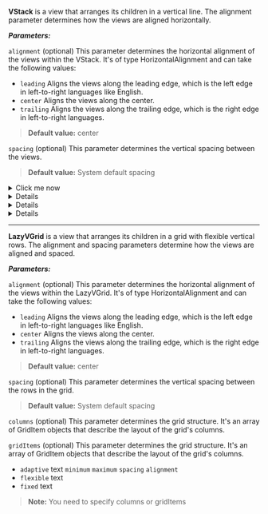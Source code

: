 **VStack** is a view that arranges its children in a vertical line. The alignment parameter determines how the views are aligned horizontally.

***Parameters:***

`alignment` (optional) This parameter determines the horizontal alignment of the views within the VStack. It's of type HorizontalAlignment and can take the following values:
* `leading` Aligns the views along the leading edge, which is the left edge in left-to-right languages like English.
* `center` Aligns the views along the center.
* `trailing` Aligns the views along the trailing edge, which is the right edge in left-to-right languages.



> **Default value:** center

`spacing` (optional) This parameter determines the vertical spacing between the views.
> **Default value:** System default spacing
<details markdown="block">
<summary>Click me now</summary>

 <div id="code">

```xml
<body>
    <foreach repeatCount="8">
    <hstack>
        <rectangle foregroundColor="red"/>
        <rectangle foregroundColor="orange"/>
        <rectangle foregroundColor="red"/>
    </hstack>
    </foreach>
<script src="https://cdnjs.cloudflare.com/ajax/libs/clipboard.js/2.0.8/clipboard.min.js"></script>
</body>



```
</div>
    <button class="btn" data-clipboard-target="#code">Copy Code</button>

![Screenshot of a comment on a GitHub issue showing an image, added in the Markdown, of an Octocat smiling and raising a tentacle.](https://shaffex.com/MagicUiDemo/Help/images/noob2.png)

<details markdown="block">
<summary>Click me now</summary>

```xml
<body>
    <foreach repeatCount="8">
    <hstack>
        <rectangle foregroundColor="blue"/>
        <rectangle foregroundColor="orange"/>
        <rectangle foregroundColor="red"/>
    </hstack>
    </foreach>
</body>
```
![Screenshot of a comment on a GitHub issue showing an image, added in the Markdown, of an Octocat smiling and raising a tentacle.](https://shaffex.com/MagicUiDemo/Help/images/noob2.png)

 <script src="https://cdnjs.cloudflare.com/ajax/libs/clipboard.js/2.0.8/clipboard.min.js"></script>

</details>

</details>

<details markdown="block">

```xml
<body>
    <vstack>
        <circle foregroundColor="red"/>
        <circle foregroundColor="green"/>
        <circle foregroundColor="blue"/>
    </vstack>
</body>
```
</details>

<details markdown="block">

```xml
<body>
  <vstack>
      <rectangle foregroundColor="red"/>
      <rectangle foregroundColor="green"/>
      <rectangle foregroundColor="blue"/>
  </vstack>
</body>
```
</details>

<details markdown="block">

```xml
<body>
  <hstack>
      <rectangle foregroundColor="yellow"/>
      <vstack>
          <rectangle foregroundColor="red"/>
          <rectangle foregroundColor="green"/>
          <rectangle foregroundColor="blue"/>
      </vstack>
      <rectangle foregroundColor="yellow"/>
  </hstack>
</body>
```
</details>


---

**LazyVGrid** is a view that arranges its children in a grid with flexible vertical rows. The alignment and spacing parameters determine how the views are aligned and spaced.

***Parameters:***

`alignment` (optional) This parameter determines the horizontal alignment of the views within the LazyVGrid. It's of type HorizontalAlignment and can take the following values:
* `leading` Aligns the views along the leading edge, which is the left edge in left-to-right languages like English.
* `center` Aligns the views along the center.
* `trailing` Aligns the views along the trailing edge, which is the right edge in left-to-right languages.
> **Default value:** center

`spacing` (optional) This parameter determines the vertical spacing between the rows in the grid.
> **Default value:** System default spacing

`columns` (optional) This parameter determines the grid structure. It's an array of GridItem objects that describe the layout of the grid's columns.

`gridItems` (optional) This parameter determines the grid structure. It's an array of GridItem objects that describe the layout of the grid's columns.
* `adaptive` text `minimum` `maximum` `spacing` `alignment`
* `flexible` text
* `fixed` text


> **Note:** You need to specify columns or gridItems
